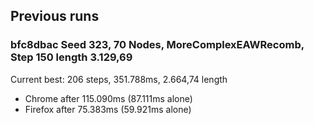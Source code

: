 ## Previous runs

### bfc8dbac Seed 323, 70 Nodes, MoreComplexEAWRecomb, Step 150 length 3.129,69

Current best: 206 steps, 351.788ms, 2.664,74 length

- Chrome after 115.090ms (87.111ms alone)
- Firefox after 75.383ms (59.921ms alone)

